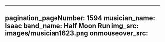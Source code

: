 ------
pagination_pageNumber: 1594
musician_name: Isaac
band_name: Half Moon Run
img_src: images/musician1623.png
onmouseover_src: 
------